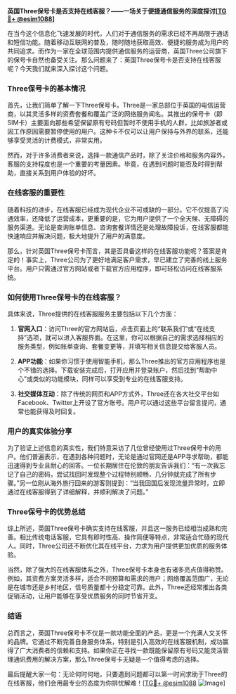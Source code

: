 **英国Three保号卡是否支持在线客服？——一场关于便捷通信服务的深度探讨[[TG💪+ @esim1088](https://t.me/s/esim1088)]**

在当今这个信息化飞速发展的时代，人们对于通信服务的需求已经不再局限于通话和短信功能。随着移动互联网的普及，随时随地获取高效、便捷的服务成为用户的共同追求。而作为一家在全球范围内提供通信服务的运营商，英国Three公司旗下的保号卡自然也备受关注。那么问题来了：英国Three保号卡是否支持在线客服呢？今天我们就来深入探讨这个问题。

### Three保号卡的基本情况

首先，让我们简单了解一下Three保号卡。Three是一家总部位于英国的电信运营商，以其灵活多样的资费套餐和覆盖广泛的网络服务闻名。其推出的保号卡（即SIM卡）主要面向那些希望保留原有号码但暂时不使用手机的人群，比如旅游者或因工作原因需要暂停使用的用户。这种卡不仅可以让用户保持与外界的联系，还能够享受灵活的计费模式，非常实用。

然而，对于许多消费者来说，选择一款通信产品时，除了关注价格和服务内容外，客服的支持程度也是一个重要的考量因素。毕竟，在遇到问题时能否及时得到帮助，直接关系到用户体验的好坏。

### 在线客服的重要性

随着科技的进步，在线客服已经成为现代企业不可或缺的一部分。它不仅提高了沟通效率，还降低了运营成本，更重要的是，它为用户提供了一个全天候、无障碍的服务渠道。无论是查询账单信息、咨询套餐详情还是处理故障投诉，在线客服都能快速响应并解决问题，极大地提升了用户的满意度。

那么，针对英国Three保号卡而言，其是否具备这样的在线客服功能呢？答案是肯定的！事实上，Three公司为了更好地满足客户需求，早已建立了完善的线上服务平台。用户只需通过官方网站或者下载官方应用程序，即可轻松访问在线客服系统。

### 如何使用Three保号卡的在线客服？

具体来说，Three提供的在线客服服务主要包括以下几个方面：

1. **官网入口**：访问Three的官方网站后，点击页面上的“联系我们”或“在线支持”选项，就可以进入客服界面。在这里，你可以根据自己的需求选择相应的服务类型，例如账单查询、套餐变更等，并填写相关信息提交给客服人员。

2. **APP功能**：如果你习惯于使用智能手机，那么Three推出的官方应用程序也是个不错的选择。下载安装完成后，打开应用并登录账户，然后找到“帮助中心”或类似的功能模块，同样可以享受到专业的在线客服支持。

3. **社交媒体互动**：除了传统的网页和APP方式外，Three还在各大社交平台如Facebook、Twitter上开设了官方账号。用户可以通过这些平台留言提问，通常也能获得及时回复。

### 用户的真实体验分享

为了验证上述信息的真实性，我们特意采访了几位曾经使用过Three保号卡的用户。他们普遍表示，在遇到各种问题时，无论是通过官网还是APP寻求帮助，都能迅速得到专业且耐心的回答。一位长期居住在伦敦的朋友告诉我们：“有一次我忘记了自己的密码，尝试找回时发现整个过程特别顺畅，几分钟就完成了所有步骤。”另一位刚从海外旅行回来的游客则提到：“当我回国后发现流量异常时，立即通过在线客服得到了详细解释，并顺利解决了问题。”

### Three保号卡的优势总结

综上所述，英国Three保号卡确实支持在线客服，并且这一服务已经相当成熟和完善。相比传统电话客服，它具有即时性高、操作简便等特点，非常适合忙碌的现代人。同时，Three公司还不断优化其在线平台，力求为用户提供更加优质的服务体验。

当然，除了强大的在线客服体系之外，Three保号卡本身也有诸多亮点值得称赞。例如，其资费方案灵活多样，适合不同预算和需求的用户；网络覆盖范围广，无论是在城市还是乡村地区，信号质量都十分稳定可靠。此外，Three还经常推出各类促销活动，让用户能够在享受优质服务的同时节省开支。

### 结语

总而言之，英国Three保号卡不仅是一款功能全面的产品，更是一个充满人文关怀的品牌。它通过不断完善自身服务体系，特别是引入高效的在线客服机制，成功赢得了广大消费者的信赖和支持。如果你正在寻找一款既能保留原有号码又能灵活管理通讯费用的解决方案，那么Three保号卡无疑是一个值得考虑的选择。

最后提醒大家一句：无论何时何地，只要遇到问题都可以第一时间求助于Three的在线客服，他们会用最专业的态度为你排忧解难！[[TG💪+ @esim1088](https://t.me/s/esim1088) ![Image](https://i.postimg.cc/4NQfJmqS/Snipaste-2025-05-13-00-14-12.png)]